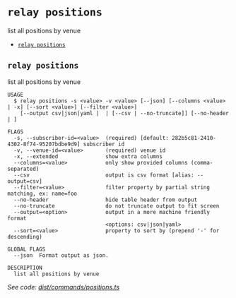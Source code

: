 `relay positions`
=================

list all positions by venue

* [`relay positions`](#relay-positions)

## `relay positions`

list all positions by venue

```
USAGE
  $ relay positions -s <value> -v <value> [--json] [--columns <value> | -x] [--sort <value>] [--filter <value>]
    [--output csv|json|yaml |  | [--csv | --no-truncate]] [--no-header | ]

FLAGS
  -s, --subscriber-id=<value>  (required) [default: 282b5c81-2410-4302-8f74-95207bdbe9d9] subscriber id
  -v, --venue-id=<value>       (required) venue id
  -x, --extended               show extra columns
  --columns=<value>            only show provided columns (comma-separated)
  --csv                        output is csv format [alias: --output=csv]
  --filter=<value>             filter property by partial string matching, ex: name=foo
  --no-header                  hide table header from output
  --no-truncate                do not truncate output to fit screen
  --output=<option>            output in a more machine friendly format
                               <options: csv|json|yaml>
  --sort=<value>               property to sort by (prepend '-' for descending)

GLOBAL FLAGS
  --json  Format output as json.

DESCRIPTION
  list all positions by venue
```

_See code: [dist/commands/positions.ts](https://github.com/relaypro/relay-cli/blob/v1.8.0/dist/commands/positions.ts)_

